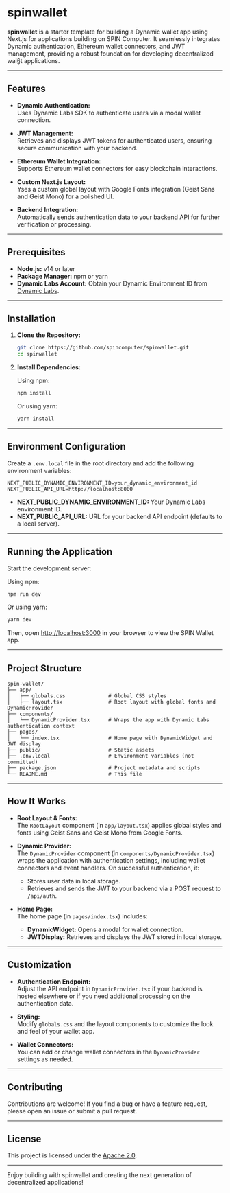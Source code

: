 # spinwallet

**spinwallet** is a starter template for building a Dynamic wallet app using Next.js for applications building on SPIN Computer. It seamlessly integrates Dynamic authentication, Ethereum wallet connectors, and JWT management, providing a robust foundation for developing decentralized wal§t applications.

---

## Features

- **Dynamic Authentication:**  
  Uses Dynamic Labs SDK to authenticate users via a modal wallet connection.
  
- **JWT Management:**  
  Retrieves and displays JWT tokens for authenticated users, ensuring secure communication with your backend.
  
- **Ethereum Wallet Integration:**  
  Supports Ethereum wallet connectors for easy blockchain interactions.
  
- **Custom Next.js Layout:**  
  Yses a custom global layout with Google Fonts integration (Geist Sans and Geist Mono) for a polished UI.

- **Backend Integration:**  
  Automatically sends authentication data to your backend API for further verification or processing.

---

## Prerequisites

- **Node.js:** v14 or later
- **Package Manager:** npm or yarn
- **Dynamic Labs Account:** Obtain your Dynamic Environment ID from [Dynamic Labs](https://www.dynamic.xyz/).

---

## Installation

1. **Clone the Repository:**

   ```bash
   git clone https://github.com/spincomputer/spinwallet.git
   cd spinwallet
   ```

2. **Install Dependencies:**

   Using npm:

   ```bash
   npm install
   ```

   Or using yarn:

   ```bash
   yarn install
   ```

---

## Environment Configuration

Create a `.env.local` file in the root directory and add the following environment variables:

```env
NEXT_PUBLIC_DYNAMIC_ENVIRONMENT_ID=your_dynamic_environment_id
NEXT_PUBLIC_API_URL=http://localhost:8000
```

- **NEXT_PUBLIC_DYNAMIC_ENVIRONMENT_ID:** Your Dynamic Labs environment ID.
- **NEXT_PUBLIC_API_URL:** URL for your backend API endpoint (defaults to a local server).

---

## Running the Application

Start the development server:

Using npm:

```bash
npm run dev
```

Or using yarn:

```bash
yarn dev
```

Then, open [http://localhost:3000](http://localhost:3000) in your browser to view the SPIN Wallet app.

---

## Project Structure

```
spin-wallet/
├── app/
│   ├── globals.css              # Global CSS styles
│   ├── layout.tsx               # Root layout with global fonts and DynamicProvider
├── components/
│   └── DynamicProvider.tsx      # Wraps the app with Dynamic Labs authentication context
├── pages/
│   └── index.tsx                # Home page with DynamicWidget and JWT display
├── public/                      # Static assets
├── .env.local                   # Environment variables (not committed)
├── package.json                 # Project metadata and scripts
└── README.md                    # This file
```

---

## How It Works

- **Root Layout & Fonts:**  
  The `RootLayout` component (in `app/layout.tsx`) applies global styles and fonts using Geist Sans and Geist Mono from Google Fonts.

- **Dynamic Provider:**  
  The `DynamicProvider` component (in `components/DynamicProvider.tsx`) wraps the application with authentication settings, including wallet connectors and event handlers. On successful authentication, it:
  - Stores user data in local storage.
  - Retrieves and sends the JWT to your backend via a POST request to `/api/auth`.
  
- **Home Page:**  
  The home page (in `pages/index.tsx`) includes:
  - **DynamicWidget:** Opens a modal for wallet connection.
  - **JWTDisplay:** Retrieves and displays the JWT stored in local storage.

---

## Customization

- **Authentication Endpoint:**  
  Adjust the API endpoint in `DynamicProvider.tsx` if your backend is hosted elsewhere or if you need additional processing on the authentication data.

- **Styling:**  
  Modify `globals.css` and the layout components to customize the look and feel of your wallet app.

- **Wallet Connectors:**  
  You can add or change wallet connectors in the `DynamicProvider` settings as needed.

---

## Contributing

Contributions are welcome! If you find a bug or have a feature request, please open an issue or submit a pull request.

---

## License

This project is licensed under the [Apache 2.0](LICENSE).

---

Enjoy building with spinwallet and creating the next generation of decentralized applications!